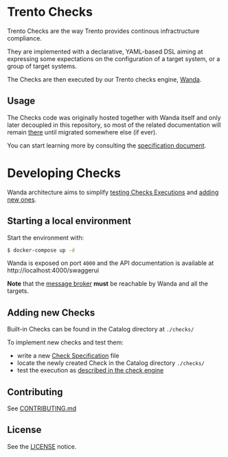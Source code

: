 # Trento Checks

Trento Checks are the way Trento provides continous infractructure compliance.

They are implemented with a declarative, YAML-based DSL aiming at expressing some expectations on the configuration of a target system, or a group of target systems.

The Checks are then executed by our Trento checks engine, [Wanda](https://github.com/trento-project/wanda).

## Usage

The Checks code was originally hosted together with Wanda itself and only later decoupled in this repository, so most of the related documentation will remain [there](https://github.com/trento-project/wanda/blob/main/guides/) until migrated somewhere else (if ever).

You can start learning more by consulting the [specification document](https://github.com/trento-project/wanda/blob/main/guides/specification.md).

# Developing Checks

Wanda architecture aims to simplify [testing Checks Executions](https://github.com/trento-project/wanda/blob/main/README.md#testing-executions) and [adding new ones](#adding-new-checks).

## Starting a local environment

Start the environment with:

```bash
$ docker-compose up -d
```

Wanda is exposed on port `4000` and the API documentation is available at http://localhost:4000/swaggerui

**Note** that the [message broker](https://www.rabbitmq.com/) **must** be reachable by Wanda and all the targets.

## Adding new Checks

Built-in Checks can be found in the Catalog directory at `./checks/`

To implement new checks and test them:

- write a new [Check Specification](https://github.com/trento-project/wanda/blob/main/guides/specification.md) file
- locate the newly created Check in the Catalog directory `./checks/`
- test the execution as [described in the check engine](https://github.com/trento-project/wanda/blob/main/README.md#testing-executions)

## Contributing

See [CONTRIBUTING.md](CONTRIBUTING.md)

## License

See the [LICENSE](LICENSE) notice.
